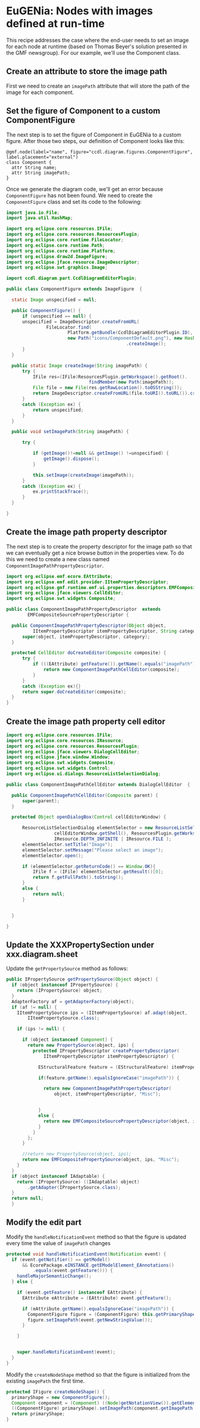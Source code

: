 # EuGENia: Nodes with images defined at run-time

This recipe addresses the case where the end-user needs to set an image for each node at runtime (based on Thomas Beyer's solution presented in the GMF newsgroup). For our example, we'll use the Component class.

## Create an attribute to store the image path

First we need to create an `imagePath` attribute that will store the path of the image for each component.

## Set the figure of Component to a custom ComponentFigure

The next step is to set the figure of Component in EuGENia to a custom figure. After those two steps, our definition of Component looks like this:

```emf
@gmf.node(label="name", figure="ccdl.diagram.figures.ComponentFigure", label.placement="external")
class Component {
  attr String name;
  attr String imagePath;
}
```

Once we generate the diagram code, we'll get an error because `ComponentFigure` has not been found. We need to create the `ComponentFigure` class and set its code to the following:

```java
import java.io.File;
import java.util.HashMap;

import org.eclipse.core.resources.IFile;
import org.eclipse.core.resources.ResourcesPlugin;
import org.eclipse.core.runtime.FileLocator;
import org.eclipse.core.runtime.Path;
import org.eclipse.core.runtime.Platform;
import org.eclipse.draw2d.ImageFigure;
import org.eclipse.jface.resource.ImageDescriptor;
import org.eclipse.swt.graphics.Image;

import ccdl.diagram.part.CcdlDiagramEditorPlugin;

public class ComponentFigure extends ImageFigure  {

  static Image unspecified = null;

  public ComponentFigure() {
      if (unspecified == null) {
      unspecified = ImageDescriptor.createFromURL(
               FileLocator.find(
                       Platform.getBundle(CcdlDiagramEditorPlugin.ID),
                       new Path("icons/ComponentDefault.png"), new HashMap()))
                                             .createImage();
      }
  }

  public static Image createImage(String imagePath) {
      try {
          IFile res=(IFile)ResourcesPlugin.getWorkspace().getRoot().
                               findMember(new Path(imagePath));
          File file = new File(res.getRawLocation().toOSString());
          return ImageDescriptor.createFromURL(file.toURI().toURL()).createImage();
      }
      catch (Exception ex) {
          return unspecified;
      }
  }

  public void setImagePath(String imagePath) {

      try {

          if (getImage()!=null && getImage() !=unspecified) {
              getImage().dispose();
          }

          this.setImage(createImage(imagePath));
      }
      catch (Exception ex) {
          ex.printStackTrace();
      }
  }

}
```

## Create the image path property descriptor


The next step is to create the property descriptor for the image path so that we can eventually get a nice browse button in the properties view. To do this we need to create a new class named `ComponentImagePathPropertyDescriptor`.

```java
import org.eclipse.emf.ecore.EAttribute;
import org.eclipse.emf.edit.provider.IItemPropertyDescriptor;
import org.eclipse.gmf.runtime.emf.ui.properties.descriptors.EMFCompositeSourcePropertyDescriptor;
import org.eclipse.jface.viewers.CellEditor;
import org.eclipse.swt.widgets.Composite;

public class ComponentImagePathPropertyDescriptor  extends
        EMFCompositeSourcePropertyDescriptor {

  public ComponentImagePathPropertyDescriptor(Object object,
          IItemPropertyDescriptor itemPropertyDescriptor, String category) {
      super(object, itemPropertyDescriptor, category);
  }

  protected CellEditor doCreateEditor(Composite composite) {
      try {
          if (((EAttribute) getFeature()).getName().equals("imagePath")) {
              return new ComponentImagePathCellEditor(composite);
          }
      }
      catch (Exception ex){}
      return super.doCreateEditor(composite);
  }
}
```

## Create the image path property cell editor

```java
import org.eclipse.core.resources.IFile;
import org.eclipse.core.resources.IResource;
import org.eclipse.core.resources.ResourcesPlugin;
import org.eclipse.jface.viewers.DialogCellEditor;
import org.eclipse.jface.window.Window;
import org.eclipse.swt.widgets.Composite;
import org.eclipse.swt.widgets.Control;
import org.eclipse.ui.dialogs.ResourceListSelectionDialog;

public class ComponentImagePathCellEditor extends DialogCellEditor  {

  public ComponentImagePathCellEditor(Composite parent) {
      super(parent);
  }

  protected Object openDialogBox(Control cellEditorWindow) {

      ResourceListSelectionDialog elementSelector = new ResourceListSelectionDialog(
                  cellEditorWindow.getShell(), ResourcesPlugin.getWorkspace().getRoot(),
                  IResource.DEPTH_INFINITE | IResource.FILE );
      elementSelector.setTitle("Image");
      elementSelector.setMessage("Please select an image");
      elementSelector.open();

      if (elementSelector.getReturnCode() == Window.OK){
          IFile f = (IFile) elementSelector.getResult()[0];
          return f.getFullPath().toString();
      }
      else {
          return null;
      }


  }

}
```

## Update the XXXPropertySection under xxx.diagram.sheet

Update the `getPropertySource` method as follows:

```java
public IPropertySource getPropertySource(Object object) {
  if (object instanceof IPropertySource) {
    return (IPropertySource) object;
  }
  AdapterFactory af = getAdapterFactory(object);
  if (af != null) {
    IItemPropertySource ips = (IItemPropertySource) af.adapt(object,
        IItemPropertySource.class);

    if (ips != null) {

      if (object instanceof Component) {
        return new PropertySource(object, ips) {
          protected IPropertyDescriptor createPropertyDescriptor(
              IItemPropertyDescriptor itemPropertyDescriptor) {

            EStructuralFeature feature = (EStructuralFeature) itemPropertyDescriptor.getFeature(object);

            if(feature.getName().equalsIgnoreCase("imagePath")) {

              return new ComponentImagePathPropertyDescriptor(
                  object, itemPropertyDescriptor, "Misc");


            }
            else {
              return new EMFCompositeSourcePropertyDescriptor(object, itemPropertyDescriptor, "Misc");
            }
          }
        };
      }

      //return new PropertySource(object, ips);
      return new EMFCompositePropertySource(object, ips, "Misc");
    }
  }
  if (object instanceof IAdaptable) {
    return (IPropertySource) ((IAdaptable) object)
        .getAdapter(IPropertySource.class);
  }
  return null;
  }
```

## Modify the edit part

Modify the `handleNotificationEvent` method so that the figure is updated every time the value of `imagePath` changes

```java
protected void handleNotificationEvent(Notification event) {
  if (event.getNotifier() == getModel()
      && EcorePackage.eINSTANCE.getEModelElement_EAnnotations()
          .equals(event.getFeature())) {
    handleMajorSemanticChange();
  } else {

    if (event.getFeature() instanceof EAttribute) {
      EAttribute eAttribute = (EAttribute) event.getFeature();

      if (eAttribute.getName().equalsIgnoreCase("imagePath")) {
        ComponentFigure figure = (ComponentFigure) this.getPrimaryShape();
        figure.setImagePath(event.getNewStringValue());
      }

    }


    super.handleNotificationEvent(event);
  }
}
```

Modify the `createNodeShape` method so that the figure is initialized from the existing `imagePath` the first time.

```java
protected IFigure createNodeShape() {
  primaryShape = new ComponentFigure();
  Component component = (Component) ((Node)getNotationView()).getElement();
  ((ComponentFigure) primaryShape).setImagePath(component.getImagePath());
  return primaryShape;
}
```
